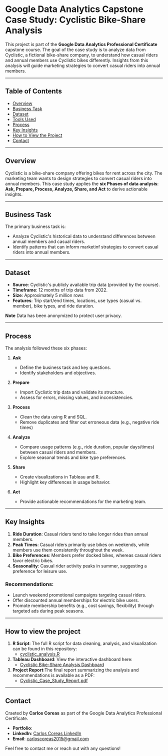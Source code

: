 # Google Data Analytics Capstone Case Study: Cyclistic Bike-Share Analysis

This project is part of the **Google Data Analytics Professional Certificate** capstone course. 
The goal of the case study is to analyze data from Cyclistic, a fictional bike-share company, to understand how casual riders and annual members use Cyclistic bikes differently.
Insights from this analysis will guide marketing strategies to convert casual riders into annual members.

---

## Table of Contents
- [Overview](#overview)
- [Business Task](#business-task)
- [Dataset](#dataset)
- [Tools Used](#tools-used)
- [Process](#process)
- [Key Insights](#key-insights)
- [How to View the Project](#how-to-view-the-project)
- [Contact](#contact)

---

## Overview
Cyclistic is a bike-share company offering bikes for rent across the city. The marketing team wants to design strategies to convert casual riders into annual members.
This case study applies the **six Phases of data analysis**: **Ask, Prepare, Process, Analyze, Share, and Act** to derive actionable insights.

---

## Business Task
The primary business task is: 
 - Analyze Cyclistic's historical data to understand differences between annual members and casual riders.
 - Identify patterns that can inform marketinf strategies to convert casual riders into annual members.

---

## Dataset
- **Source**: Cyclistic's publicly available trip data (provided by the course).
- **Timeframe**: 12 months of trip data from 2022.
- **Size**: Approximately 5 million rows
- **Features**: Trip start/end times, locations, use types (casual vs. member), bike types, and ride duration.

**Note** Data has been anonymized to protect user privacy.

---

## Process
The analysis followed these six phases:

1. **Ask**
   - Define the business task and key questions.
   - Identify stakeholders and objectives.

2. **Prepare**
   - Import Cyclistic trip data and validate its structure.
   - Assess for errors, missing values, and inconsistencies.
  
3. **Process**
   - Clean the data using R and SQL.
   - Remove duplicates and filter out erroneous data (e.g., negative ride times)
  
4. **Analyze**
   - Compare usage patterns (e.g., ride duration, popular days/times) between casual riders and members.
   - Explore seasonal trends and bike type preferences.
  
5. **Share**
   - Create visualizations in Tableau and R.
   - Highlight key differences in usage behavior.
  
6. **Act**
   - Provide actionable recommendations for the marketing team.
  
---

## Key Insights
1. **Ride Duration**: Casual riders tend to take longer rides than annual members.
2. **Peak Times**: Casual riders primarily use bikes on weekends, while members use them consistently throughout the week.
3. **Bike Preferences**: Members prefer docked bikes, whereas casual riders favor electric bikes.
4. **Seasonality**: Casual rider activity peaks in summer, suggesting a preference for leisure use.

### Recommendations:
 - Launch weekend promotional campaigns targeting casual riders.
 - Offer discounted annual memberships for electric bike users.
 - Promote membership benefits (e.g., cost savings, flexibility) through targeted ads during peak seasons.

---

## How to view the project
1. **R Script**: The full R script for data cleaning, analysis, and visualization can be found in this repository:
   - [cyclistic_analysis.R]( cyclistic_analysis.R)
2. **Tableau Dashboard**: View the interactive dashboard here:
   - [Cyclistic Bike-Share Analysis Dashboard](#)
3. **Project Report**:The final report summarizing the analysis and recommendations is available as a PDF:
   - [Cyclistic_Case_Study_Report.pdf](#)
  
---

## Contact
Craeted by **Carlos Coreas** as part of the Google Data Analytics Professional Certificate.

- **Portfolio**: [](#)
- **LinkedIn**: [Carlos Coreas LinkedIn](#)
- **Email**: carloscoreas2015@gmail.com

Feel free to contact me or reach out with any questions!
<!---
CarlosCoreas/CarlosCoreas is a ✨ special ✨ repository because its `README.md` (this file) appears on your GitHub profile.
You can click the Preview link to take a look at your changes.
--->
